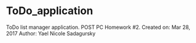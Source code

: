 # ToDo_application
ToDo list manager application. POST PC Homework #2.
Created on: Mar 28, 2017 
Author: Yael Nicole Sadagursky
